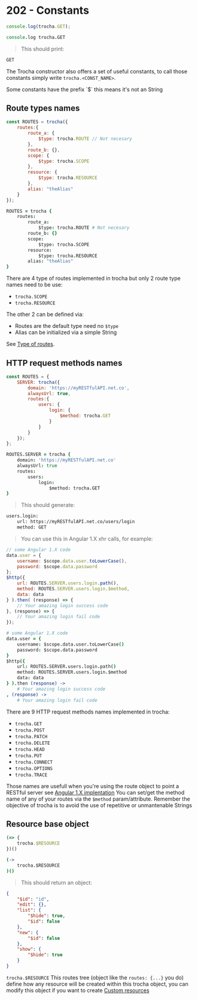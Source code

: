 # 202 - Constants

```javascript
console.log(trocha.GET);
```

```coffeescript
console.log trocha.GET
```

> This should print:

```bash
GET
```

The Trocha constructor also offers a set of useful constants, to call those constants simply write `trocha.<CONST_NAME>`.
<aside class="notice">
Some constants have the prefix `$` this means it's not an String
</aside>

## Route types names
```javascript
const ROUTES = trocha({
	routes:{
		route_a: {
			$type: trocha.ROUTE // Not necesary
		},
		route_b: {},
		scope: {
			$type: trocha.SCOPE
		},
		resource: {
			$type: trocha.RESOURCE
		},
		alias: "theAlias"
	}
});
```
```coffeescript
ROUTES = trocha {
	routes:
		route_a:
			$type: trocha.ROUTE # Not necesary
		route_b: {}
		scope:
			$type: trocha.SCOPE
		resource:
			$type: trocha.RESOURCE
		alias: "theAlias"
}
```

There are 4 type of routes implemented in trocha but only 2 route type names need to be use:

* `trocha.SCOPE`
* `trocha.RESOURCE`

The other 2 can be defined via:

* Routes are the default type need no `$type`
* Alias can be initialized via a simple String

See [Type of routes](#201-type-of-routes).



## HTTP request methods names

```javascript
const ROUTES = {
	SERVER: trocha({
		domain: 'https://myRESTfulAPI.net.co',
		alwaysUrl: true,
		routes:{
			users: {
				login: {
					$method: trocha.GET
				}
			}
		}
	});
};
```

```coffeescript
ROUTES.SERVER = trocha {
	domain: 'https://myRESTfulAPI.net.co'
	alwaysUrl: true
	routes:
		users:
			login:
				$method: trocha.GET
}
```

> This should generate:

```bash
users.login:
	url: https://myRESTfulAPI.net.co/users/login
	method: GET
```

> You can use this in Angular 1.X xhr calls, for example:

```javascript
// some Angular 1.X code
data.user = {
	username: $scope.data.user.toLowerCase(),
	password: $scope.data.password
};
$http({
	url: ROUTES.SERVER.users.login.path(),
	method: ROUTES.SERVER.users.login.$method,
	data: data
} ).then( (response) => {
	// Your amazing login success code
}, (response) => {
	// Your amazing login fail code
});
```

```coffeescript
# some Angular 1.X code
data.user = {
	username: $scope.data.user.toLowerCase()
	password: $scope.data.password
}
$http({
	url: ROUTES.SERVER.users.login.path()
	method: ROUTES.SERVER.users.login.$method
	data: data
} ).then (response) ->
	# Your amazing login success code
, (response) ->
	# Your amazing login fail code
```

There are 9 HTTP request methods names implemented in trocha:

* `trocha.GET`
* `trocha.POST`
* `trocha.PATCH`
* `trocha.DELETE`
* `trocha.HEAD`
* `trocha.PUT`
* `trocha.CONNECT`
* `trocha.OPTIONS`
* `trocha.TRACE`

Those names are usefull when you're using the route object to point a RESTful server see [Angular 1.X implentation](#304-angular-1-x)
You can set/get the method name of any of your routes via the `$method` param/attribute.
Remember the objective of trocha is to avoid the use of repetitive or unmantenable Strings

## Resource base object

```javascript
(=> {
	trocha.$RESOURCE
})()
```

```coffeescript
(->
	trocha.$RESOURCE
)()
```

> This should return an object:

```json
{
	"$id": "id",
	"edit": {},
	"list": {
		"$hide": true,
		"$id": false
	},
	"new": {
		"$id": false
	},
	"show": {
		"$hide": true
	}
}
```

`trocha.$RESOURCE` This routes tree (object like the `routes: {...}` you do) define how any resource will be created within this trocha object, you can modify this object if you want to create [Custom resources](#custom-resource)
